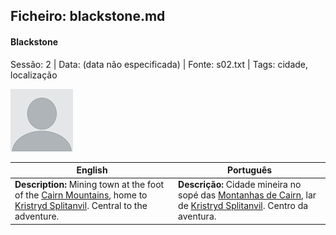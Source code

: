 ## Ficheiro: blackstone.md

#### Blackstone

Sessão: 2 | Data: (data não especificada) | Fonte: s02.txt | Tags: cidade, localização

![Blackstone](blank.png)

| English | Português |
|---------|-----------|
| **Description:** Mining town at the foot of the [Cairn Mountains](cairn_mountains.md), home to [Kristryd Splitanvil](kristryd_splitanvil.md). Central to the adventure. | **Descrição:** Cidade mineira no sopé das [Montanhas de Cairn](cairn_mountains.md), lar de [Kristryd Splitanvil](kristryd_splitanvil.md). Centro da aventura. |


























